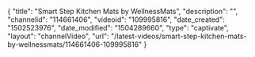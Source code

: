 {
    "title": "Smart Step Kitchen Mats by WellnessMats",
    "description": "",
    "channelid": "114661406",
    "videoid": "109995816",
    "date_created": "1502523976",
    "date_modified": "1504289660",
    "type": "captivate",
    "layout": "channelVideo",
    "url": "\/latest-videos\/smart-step-kitchen-mats-by-wellnessmats\/114661406-109995816"
}